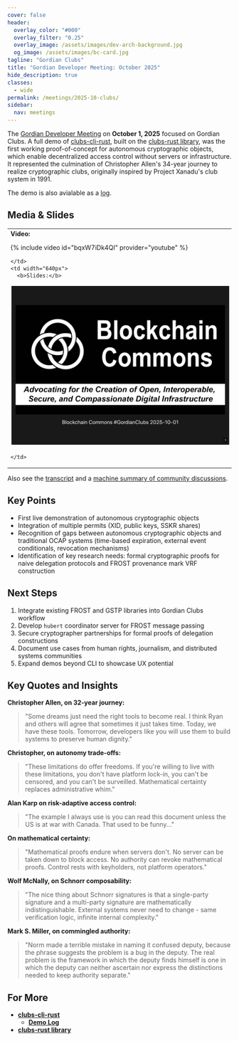 ```yaml
---
cover: false
header:
  overlay_color: "#000"
  overlay_filter: "0.25"
  overlay_image: /assets/images/dev-arch-background.jpg
  og_image: /assets/images/bc-card.jpg
tagline: "Gordian Clubs"
title: "Gordian Developer Meeting: October 2025"
hide_description: true
classes:
  - wide
permalink: /meetings/2025-10-clubs/
sidebar:
  nav: meetings
---
```


The [Gordian Developer Meeting](https://www.blockchaincommons.com/subscribe/#gordian-developers) on **October 1, 2025** focused on Gordian Clubs. A full demo of [clubs-cli-rust](https://github.com/BlockchainCommons/clubs-cli-rust), built on the [clubs-rust library](https://github.com/BlockchainCommons/clubs-rust), was the first working proof-of-concept for autonomous cryptographic objects, which enable decentralized access control without servers or infrastructure. It represented the culmination of Christopher Allen's 34-year journey to realize cryptographic clubs, originally inspired by Project Xanadu's club system in 1991.

The demo is also avialable as a [log](https://github.com/BlockchainCommons/clubs-cli-rust/blob/master/demo-log.md).

## Media & Slides

<table width="100%">
  <tr>
    <td width="640px">
      <b>Video:</b>

{% include video id="bqxW7iDk4QI" provider="youtube" %}

    </td>
    <td width="640px">
      <b>Slides:</b>

<a href="/assets/pdfs/2025-10-clubs.pdf"><img src="/assets/pdfs/2025-10-clubs.jpg" style="border:2px solid white"></a>

    </td>
  </tr>
</table>

Also see the [transcript](/meetings/2025-10-clubs/transcript/) and a [machine summary of community discussions](/meetings/2025-10-clubs/summary).

## Key Points

- First live demonstration of autonomous cryptographic objects 
- Integration of multiple permits (XID, public keys, SSKR shares)
- Recognition of gaps between autonomous cryptographic objects and traditional OCAP systems (time-based expiration, external event conditionals, revocation mechanisms)
- Identification of key research needs: formal cryptographic proofs for naive delegation protocols and FROST provenance mark VRF construction

## Next Steps

1. Integrate existing FROST and GSTP libraries into Gordian Clubs workflow
2. Develop `hubert` coordinator server for FROST message passing
3. Secure cryptographer partnerships for formal proofs of delegation constructions
4. Document use cases from human rights, journalism, and distributed systems communities
5. Expand demos beyond CLI to showcase UX potential

## Key Quotes and Insights

**Christopher Allen, on 32-year journey:**
> "Some dreams just need the right tools to become real. I think Ryan and others will agree that sometimes it just takes time. Today, we have these tools. Tomorrow, developers like you will use them to build systems to preserve human dignity."

**Christopher, on autonomy trade-offs:**
> "These limitations do offer freedoms. If you're willing to live with these limitations, you don't have platform lock-in, you can't be censored, and you can't be surveilled. Mathematical certainty replaces administrative whim."

**Alan Karp on risk-adaptive access control:**
> "The example I always use is you can read this document unless the US is at war with Canada. That used to be funny..."

**On mathematical certainty:**
> "Mathematical proofs endure when servers don't. No server can be taken down to block access. No authority can revoke mathematical proofs. Control rests with keyholders, not platform operators."

**Wolf McNally, on Schnorr composability:**
> "The nice thing about Schnorr signatures is that a single-party signature and a multi-party signature are mathematically indistinguishable. External systems never need to change - same verification logic, infinite internal complexity."

**Mark S. Miller, on commingled authority:**
> "Norm made a terrible mistake in naming it confused deputy, because the phrase suggests the problem is a bug in the deputy. The real problem is the framework in which the deputy finds himself is one in which the deputy can neither ascertain nor express the distinctions needed to keep authority separate."

## For More

* [**clubs-cli-rust**](https://github.com/BlockchainCommons/clubs-cli-rust)
   * [**Demo Log**](https://github.com/BlockchainCommons/clubs-cli-rust/blob/master/demo-log.md)
* [**clubs-rust library**](https://github.com/BlockchainCommons/clubs-rust)
